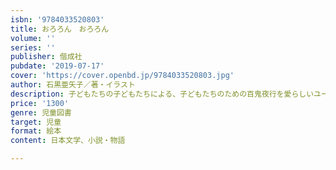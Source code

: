 ```yaml
---
isbn: '9784033520803'
title: おろろん　おろろん
volume: ''
series: ''
publisher: 偕成社
pubdate: '2019-07-17'
cover: 'https://cover.openbd.jp/9784033520803.jpg'
author: 石黒亜矢子／著・イラスト
description: 子どもたちの子どもたちによる、子どもたちのための百鬼夜行を愛らしいユーモアたっぷりに描く、ポップでキュートな妖怪絵本！
price: '1300'
genre: 児童図書
target: 児童
format: 絵本
content: 日本文学、小説・物語

---
```

